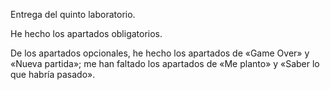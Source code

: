 Entrega del quinto laboratorio.


He hecho los apartados obligatorios.

De los apartados opcionales, he hecho los apartados de «Game Over» y «Nueva partida»; me han faltado los apartados de «Me planto» y «Saber lo que habría pasado».